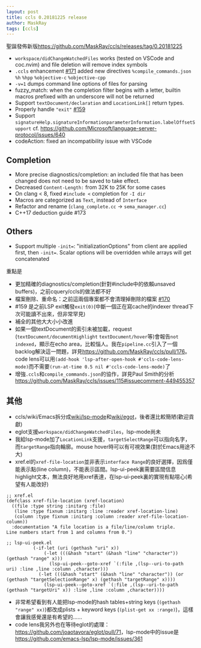 ```yaml
---
layout: post
title: ccls 0.20181225 release
author: MaskRay
tags: [ccls]
---
```


聖誕發佈新版<https://github.com/MaskRay/ccls/releases/tag/0.20181225>

<!-- more -->

* `workspace/didChangeWatchedFiles` works (tested on VSCode and coc.nvim) and file deletion will remove index symbols
* `.ccls` enhancement [#171](https://github.com/MaskRay/ccls/pull/171) added new directives `%compile_commands.json` `%h` `%hpp` `%objective-c` `%objective-cpp`
* `-v=1` dumps command line options of files for parsing
* fuzzy_match: when the completion filter begins with a letter, builtin macros prefixed with an underscore will not be returned
* Support `textDocument/declaration` and `LocationLink[]` return types.
* Properly handle `"exit"` [#159](https://github.com/MaskRay/ccls/pull/159)
* Support `signatureHelp.signatureInformationparameterInformation.labelOffsetSupport` cf. <https://github.com/Microsoft/language-server-protocol/issues/640>
* codeAction: fixed an incompatibility issue with VSCode

## Completion

* More precise diagnostics/completion: an included file that has been changed does not need to be saved to take effect.
* Decreased `Content-Length:` from 32K to 25K for some cases
* On clang < 8, fixed `#include <` completion for `-I dir`
* Macros are categorized as `Text`, instead of `Interface`
* Refactor and rename (`clang_complete.cc` -> `sema_manager.cc`)
* C++17 deduction guide #173

## Others

* Support multiple `-init=`: "initializationOptions" from client are applied first, then `-init=`. Scalar options will be overridden while arrays will get concatenated

重點是

* 更加精確的diagnostics/completion(針對#include中的依賴unsaved buffers)，之前cquery/ccls的做法都不好
* 檔案刪除、重命名：之前這兩個專案都不會清理掉刪除的檔案 [#170](https://github.com/MaskRay/ccls/pull/170)
* #159 是之前LSP exit觸發`exit(0)`(中斷一個正在寫cache的indexer thread下次可能讀不出來，但非常罕見)
* 補全的其他大大小小改進
* 如果一個textDocument的索引未被加載，request (`textDocument/documentHighlight` `textDocument/hover`等)會報告`not indexed`，顯示在echo area，比較惱人。我在`pipeline.cc`引入了一個backlog解決這一問題，詳見<https://github.com/MaskRay/ccls/pull/176>。code lens可以用`(add-hook 'lsp-after-open-hook #'ccls-code-lens-mode)`而不需要`(run-at-time 0.5 nil #'ccls-code-lens-mode)`了
* 增強`.ccls`和`compile_commands.json`的協作，詳見Paul Smith的分析<https://github.com/MaskRay/ccls/issues/115#issuecomment-449455357>

## 其他

* ccls/wiki/Emacs拆分成[wiki/lsp-mode](https://github.com/MaskRay/ccls/wiki/lsp-mode)和[wiki/egot](https://github.com/MaskRay/ccls/wiki/eglot)，後者還比較簡陋(歡迎貢獻)
* eglot支援`workspace/didChangeWatchedFiles`，lsp-mode尚未
* 我給lsp-mode加了`LocationLink`支援，`targetSelectRange`可以指向名字，而`targetRange`指向輪廓。mouse hover時可以有可視效果(對於Emacs用途不大)
* xref.el的`xref-file-location`並非表示`interface Range`的良好選擇，因爲僅能表示點(line column)，不能表示區間。lsp-ui-peek裏需要區間信息highlight文本，無法良好地用xref表達，在lsp-ui-peek裏的實現有點噁心(希望有人能改好)
```
;; xref.el
(defclass xref-file-location (xref-location)
  ((file :type string :initarg :file)
   (line :type fixnum :initarg :line :reader xref-location-line)
   (column :type fixnum :initarg :column :reader xref-file-location-column))
  :documentation "A file location is a file/line/column triple.
Line numbers start from 1 and columns from 0.")

;; lsp-ui-peek.el
          (-if-let (uri (gethash "uri" x))
              (-let (((&hash "start" (&hash "line" "character")) (gethash "range" x)))
                (lsp-ui-peek--goto-xref `(:file ,(lsp--uri-to-path uri) :line ,line :column ,character)))
            (-let (((&hash "start" (&hash "line" "character")) (or (gethash "targetSelectionRange" x) (gethash "targetRange" x))))
              (lsp-ui-peek--goto-xref `(:file ,(lsp--uri-to-path (gethash "targetUri" x)) :line ,line :column ,character))))

```
* 非常希望看到有人能把lsp-mode的hash tables+string keys (`(gethash "range" xx)`)都改成plists + keyword keys (`(plist-get xx :range)`)，這樣會讓我感覺還是有希望的……
* code lens我另外也在等待eglot的處理：<https://github.com/joaotavora/eglot/pull/71>，lsp-mode中的issue是<https://github.com/emacs-lsp/lsp-mode/issues/361>
